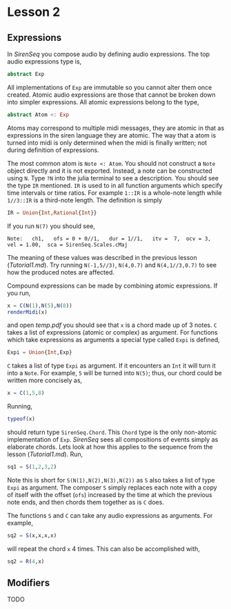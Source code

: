 # Lesson 2


## Expressions

In *SirenSeq* you compose audio by defining audio expressions.  The top audio expressions type is,
```julia
abstract Exp
```
All implementations of `Exp` are immutable so you cannot alter them once created.  Atomic audio expressions are those that cannot be broken down into simpler expressions.  All atomic expressions belong to the type,
```julia
abstract Atom <: Exp
```
Atoms may correspond to multiple midi messages, they are atomic in that as expressions in the siren language they are atomic.  The way that a atom is turned into midi is only determined when the midi is finally written; not during definition of expressions.

The most common atom is `Note <: Atom`.  You should not construct a `Note` object directly and it is not exported.  Instead, a note can be constructed using `N`.  Type `?N` into the julia terminal to see a description.  You should see the type `IR` mentioned.  `IR` is used to in all function arguments which specify time intervals or time ratios.  For example `1::IR` is a whole-note length while `1//3::IR` is a third-note length.  The definition is simply
```julia
IR = Union{Int,Rational{Int}}
```
If you run `N(7)` you should see,
```
Note:   ch1,   ofs = 0 + 0//1,   dur = 1//1,   itv =  7,  ocv = 3,  vel = 1.00,  sca = SirenSeq.Scales.cMaj
```
The meaning of these values was described in the previous lesson (*Tutorial1.md*).  Try running `N(-1,5//3)`, `N(4,0.7)` and `N(4,1//3,0.7)` to see how the produced notes are affected.

Compound expressions can be made by combining atomic expressions.  If you run,
```julia
x = C(N(1),N(5),N(8))
renderMidi(x)
```
and open *temp.pdf* you should see that `x` is a chord made up of 3 notes.  `C` takes a list of expressions (atomic or complex) as argument. For functions which take expressions as arguments a special type called `Expi` is defined,
```julia
Expi = Union{Int,Exp}
```
`C` takes a list of type `Expi` as argument.  If it encounters an `Int` it will turn it into a `Note`.  For example, `5` will be turned into `N(5)`; thus, our chord could be written more concisely as,
```julia
x = C(1,5,8)
```
Running,
```julia
typeof(x)
```
should return type `SirenSeq.Chord`.  This `Chord` type is the only non-atomic implementation of `Exp`.  *SirenSeq* sees all compositions of events simply as elaborate chords.  Lets look at how this applies to the sequence from the lesson (*Tutorial1.md*).  Run,
```julia
sq1 = S(1,2,3,2)
```
Note this is short for `S(N(1),N(2),N(3),N(2))` as `S` also takes a list of type `Expi` as argument.  The composer `S` simply replaces each note with a copy of itself with the offset (`ofs`) increased by the time at which the previous note ends, and then chords them together as is `C` does.

The functions `S` and `C` can take any audio expressions as arguments. For example,
```julia
sq2 = S(x,x,x,x)
```
will repeat the chord `x` 4 times.  This can also be accomplished with,
```julia
sq2 = R(4,x)
```

## Modifiers

TODO

